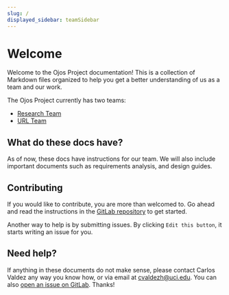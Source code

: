 ```yaml
---
slug: /
displayed_sidebar: teamSidebar
---
```

# Welcome

Welcome to the Ojos Project documentation! This is a collection of Markdown
files organized to help you get a better understanding of us as a team and our
work.

The Ojos Project currently has two teams:

- [Research Team](/teams/research/)
- [URL Team](/teams/url/)

## What do these docs have?

As of now, these docs have instructions for our team. We will also include
important documents such as requirements analysis, and design guides.

## Contributing

If you would like to contribute, you are more than welcomed to. Go ahead and
read the instructions in the
[GitLab repository](https://gitlab.com/ojosproject/docs) to get started.

Another way to help is by submitting issues. By clicking `Edit this button`, it
starts writing an issue for you.

## Need help?

If anything in these documents do not make sense, please contact Carlos Valdez
any way you know how, or via email at
[cvaldezh@uci.edu](mailto:cvaldezh@uci.edu). You can also
[open an issue on GitLab](https://gitlab.com/ojosproject/docs/-/issues). Thanks!
